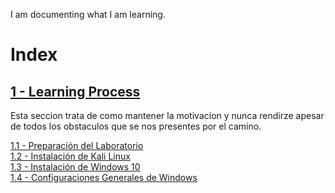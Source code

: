 I am documenting what I am learning.

# Index
## [1 - Learning Process](Learning%20Process)
Esta seccion trata de como mantener la motivacion y nunca rendirze apesar de todos los obstaculos que se nos presentes por el camino.

  [1.1 - Preparación del Laboratorio](Learning%20Process/1.%20Mindset.md)  
  [1.2 - Instalación de Kali Linux](https://youtu.be/RRrwG2AMcKo)  
  [1.3 - Instalación de Windows 10](https://youtu.be/vET-9-dqraM)  
  [1.4 - Configuraciones Generales de Windows](https://youtu.be/bCDvlfHMJ_o)
